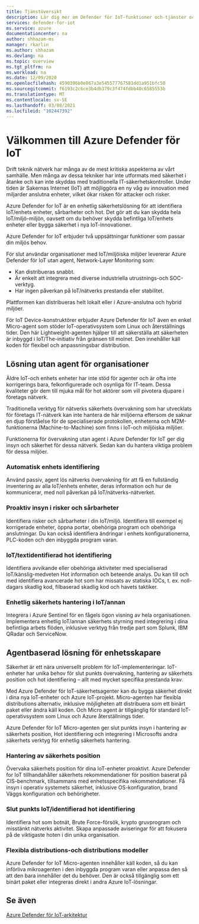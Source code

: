 ```yaml
---
title: Tjänstöversikt
description: Lär dig mer om Defender för IoT-funktioner och-tjänster och förstå hur Defender för IoT tillhandahåller omfattande IoT-säkerhet.
services: defender-for-iot
ms.service: azure
documentationcenter: na
author: shhazam-ms
manager: rkarlin
ms.author: shhazam
ms.devlang: na
ms.topic: overview
ms.tgt_pltfrm: na
ms.workload: na
ms.date: 12/09/2020
ms.openlocfilehash: 4590396b0e867a3e545577767581dd1a951bfc50
ms.sourcegitcommit: f6193c2c6ce3b4db379c3f474fdbb40c6585553b
ms.translationtype: MT
ms.contentlocale: sv-SE
ms.lasthandoff: 03/08/2021
ms.locfileid: "102447392"
---
```

# <a name="welcome-to-azure-defender-for-iot"></a>Välkommen till Azure Defender för IoT

Drift teknik nätverk har många av de mest kritiska aspekterna av vårt samhälle. Men många av dessa tekniker har inte utformats med säkerhet i åtanke och kan inte skyddas med traditionella IT-säkerhetskontroller. Under tiden är Sakernas Internet (IoT) att möjliggöra en ny våg av innovation med miljarder anslutna enheter, vilket ökar risken för attacker och risker.  

Azure Defender for IoT är en enhetlig säkerhetslösning för att identifiera IoT/enhets enheter, sårbarheter och hot. Det gör att du kan skydda hela IoT/miljö-miljön, oavsett om du behöver skydda befintliga IoT/enhets enheter eller bygga säkerhet i nya IoT-innovationer.  

Azure Defender for IoT erbjuder två uppsättningar funktioner som passar din miljös behov.

För slut användar organisationer med IoT/miljöiska miljöer levererar Azure Defender för IoT utan agent, Network-Layer Monitoring som:

- Kan distribueras snabbt.
- Är enkelt att integrera med diverse industriella utrustnings-och SOC-verktyg.
- Har ingen påverkan på IoT/nätverks prestanda eller stabilitet. 

Plattformen kan distribueras helt lokalt eller i Azure-anslutna och hybrid miljöer.  

För IoT Device-konstruktörer erbjuder Azure Defender för IoT även en enkel Micro-agent som stöder IoT-operativsystem som Linux och återställnings tider. Den här Lightweight-agenten hjälper till att säkerställa att säkerheten är inbyggd i IoT/The-initiativ från gränsen till molnet. Den innehåller käll koden för flexibel och anpassningsbar distribution. 

## <a name="agentless-solution-for-organizations"></a>Lösning utan agent för organisationer 

Äldre IoT-och enhets enheter har inte stöd för agenter och är ofta inte korrigerings bara, felkonfigurerade och osynliga för IT-team. Dessa kvaliteter gör dem till mjuka mål för hot aktörer som vill pivotera djupare i företags nätverk. 

Traditionella verktyg för nätverks säkerhets övervakning som har utvecklats för företags IT-nätverk kan inte hantera de här miljöerna eftersom de saknar en djup förståelse för de specialiserade protokollen, enheterna och M2M-funktionerna (Machine-to-Machine) som finns i IoT-och miljöiska miljöer. 

Funktionerna för övervakning utan agent i Azure Defender för IoT ger dig insyn och säkerhet för dessa nätverk. Sedan kan du hantera viktiga problem för dessa miljöer. 

### <a name="automatic-device-discovery"></a>Automatisk enhets identifiering  

Använd passiv, agent lös nätverks övervakning för att få en fullständig inventering av alla IoT/enhets enheter, deras information och hur de kommunicerar, med noll påverkan på IoT/nätverks-nätverket.  

### <a name="proactive-visibility-into-risk-and-vulnerabilities"></a>Proaktiv insyn i risker och sårbarheter
 
Identifiera risker och sårbarheter i din IoT/miljö. Identifiera till exempel ej korrigerade enheter, öppna portar, obehöriga program och obehöriga anslutningar. Du kan också identifiera ändringar i enhets konfigurationerna, PLC-koden och den inbyggda program varan. 

### <a name="iotot-threat-detection"></a>IoT/textidentifierad hot identifiering  

Identifiera avvikande eller obehöriga aktiviteter med specialiserad IoT/känslig-medveten Hot information och beteende analys. Du kan till och med identifiera avancerade hot som har missats av statiska IOCs, t. ex. noll-dagars skadlig kod, filbaserad skadlig kod och havets taktiker. 

### <a name="unified-security-management-across-iotot"></a>Enhetlig säkerhets hantering i IoT/annan

Integrera i Azure Sentinel för en fågels ögon visning av hela organisationen. Implementera enhetlig IoT/annan säkerhets styrning med integrering i dina befintliga arbets flöden, inklusive verktyg från tredje part som Splunk, IBM QRadar och ServiceNow. 

## <a name="agent-based-solution-for-device-builders"></a>Agentbaserad lösning för enhetsskapare 

Säkerhet är ett nära universellt problem för IoT-implementeringar. IoT-enheter har unika behov för slut punkts övervakning, hantering av säkerhets position och hot identifiering – allt med mycket specifika prestanda krav. 

Med Azure Defender för IoT-säkerhetsagenter kan du bygga säkerhet direkt i dina nya IoT-enheter och Azure IoT-projekt. Micro-agenten har flexibla distributions alternativ, inklusive möjligheten att distribuera som ett binärt paket eller ändra käll koden. Och Micro agent är tillgänglig för standard IoT-operativsystem som Linux och Azure återställnings tider.  

Azure Defender för IoT Micro-agenten ger slut punkts insyn i hantering av säkerhets position, Hot identifiering och integrering i Microsofts andra säkerhets verktyg för enhetlig säkerhets hantering. 

### <a name="security-posture-management"></a>Hantering av säkerhets position

Övervaka säkerhets position för dina IoT-enheter proaktivt. Azure Defender for IoT tillhandahåller säkerhets rekommendationer för position baserat på CIS-benchmark, tillsammans med enhetsspecifika rekommendationer. Få insyn i operativ systemets säkerhet, inklusive OS-konfiguration, brand Väggs konfiguration och behörigheter. 

### <a name="endpoint-iotot-threat-detection"></a>Slut punkts IoT/identifierad hot identifiering

Identifiera hot som botnät, Brute Force-försök, krypto gruvprogram och misstänkt nätverks aktivitet. Skapa anpassade aviseringar för att fokusera på de viktigaste hoten i din unika organisation. 

### <a name="flexible-distribution-and-deployment-models"></a>Flexibla distributions-och distributions modeller 

Azure Defender for IoT Micro-agenten innehåller käll koden, så du kan införliva mikroagenten i den inbyggda program varan eller anpassa den så att den bara innehåller det du behöver. Den är också tillgänglig som ett binärt paket eller integreras direkt i andra Azure IoT-lösningar. 

## <a name="see-also"></a>Se även

[Azure Defender för IoT-arkitektur](architecture.md)